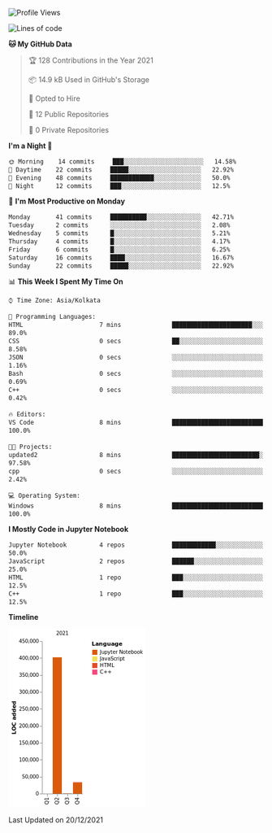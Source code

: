 <!--START_SECTION:waka-->
![Profile Views](http://img.shields.io/badge/Profile%20Views-2-blue)

![Lines of code](https://img.shields.io/badge/From%20Hello%20World%20I%27ve%20Written-437%20Thousand%20lines%20of%20code-blue)

**🐱 My GitHub Data** 

> 🏆 128 Contributions in the Year 2021
 > 
> 📦 14.9 kB Used in GitHub's Storage 
 > 
> 💼 Opted to Hire
 > 
> 📜 12 Public Repositories 
 > 
> 🔑 0 Private Repositories  
 > 
**I'm a Night 🦉** 

```text
🌞 Morning    14 commits     ███░░░░░░░░░░░░░░░░░░░░░░   14.58% 
🌆 Daytime    22 commits     █████░░░░░░░░░░░░░░░░░░░░   22.92% 
🌃 Evening    48 commits     ████████████░░░░░░░░░░░░░   50.0% 
🌙 Night      12 commits     ███░░░░░░░░░░░░░░░░░░░░░░   12.5%

```
📅 **I'm Most Productive on Monday** 

```text
Monday       41 commits     ██████████░░░░░░░░░░░░░░░   42.71% 
Tuesday      2 commits      ░░░░░░░░░░░░░░░░░░░░░░░░░   2.08% 
Wednesday    5 commits      █░░░░░░░░░░░░░░░░░░░░░░░░   5.21% 
Thursday     4 commits      █░░░░░░░░░░░░░░░░░░░░░░░░   4.17% 
Friday       6 commits      █░░░░░░░░░░░░░░░░░░░░░░░░   6.25% 
Saturday     16 commits     ████░░░░░░░░░░░░░░░░░░░░░   16.67% 
Sunday       22 commits     █████░░░░░░░░░░░░░░░░░░░░   22.92%

```


📊 **This Week I Spent My Time On** 

```text
⌚︎ Time Zone: Asia/Kolkata

💬 Programming Languages: 
HTML                     7 mins              ██████████████████████░░░   89.0% 
CSS                      0 secs              ██░░░░░░░░░░░░░░░░░░░░░░░   8.58% 
JSON                     0 secs              ░░░░░░░░░░░░░░░░░░░░░░░░░   1.16% 
Bash                     0 secs              ░░░░░░░░░░░░░░░░░░░░░░░░░   0.69% 
C++                      0 secs              ░░░░░░░░░░░░░░░░░░░░░░░░░   0.42%

🔥 Editors: 
VS Code                  8 mins              █████████████████████████   100.0%

🐱‍💻 Projects: 
updated2                 8 mins              ████████████████████████░   97.58% 
cpp                      0 secs              ░░░░░░░░░░░░░░░░░░░░░░░░░   2.42%

💻 Operating System: 
Windows                  8 mins              █████████████████████████   100.0%

```

**I Mostly Code in Jupyter Notebook** 

```text
Jupyter Notebook         4 repos             ████████████░░░░░░░░░░░░░   50.0% 
JavaScript               2 repos             ██████░░░░░░░░░░░░░░░░░░░   25.0% 
HTML                     1 repo              ███░░░░░░░░░░░░░░░░░░░░░░   12.5% 
C++                      1 repo              ███░░░░░░░░░░░░░░░░░░░░░░   12.5%

```


**Timeline**

![Chart not found](https://raw.githubusercontent.com/ThejaswinS/ThejaswinS/main/charts/bar_graph.png) 


 Last Updated on 20/12/2021
<!--END_SECTION:waka-->





